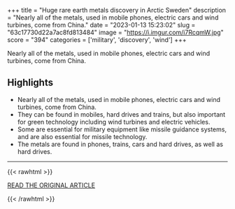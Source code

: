 +++
title = "Huge rare earth metals discovery in Arctic Sweden"
description = "Nearly all of the metals, used in mobile phones, electric cars and wind turbines, come from China."
date = "2023-01-13 15:23:02"
slug = "63c17730d22a7ac8fd813484"
image = "https://i.imgur.com/i7RcqmW.jpg"
score = "394"
categories = ['military', 'discovery', 'wind']
+++

Nearly all of the metals, used in mobile phones, electric cars and wind turbines, come from China.

## Highlights

- Nearly all of the metals, used in mobile phones, electric cars and wind turbines, come from China.
- They can be found in mobiles, hard drives and trains, but also important for green technology including wind turbines and electric vehicles.
- Some are essential for military equipment like missile guidance systems, and are also essential for missile technology.
- The metals are found in phones, trains, cars and hard drives, as well as hard drives.

---

{{< rawhtml >}}
  <p class="article-category">
    <a target="_blank" href="https://www.bbc.com/news/world-europe-64253708">READ THE ORIGINAL ARTICLE</a>
  </p>
{{< /rawhtml >}}
